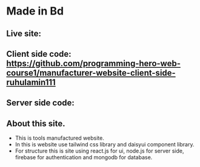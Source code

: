 # Made in Bd

## Live site: 

## Client side code: https://github.com/programming-hero-web-course1/manufacturer-website-client-side-ruhulamin111

## Server side code: 

## About this site.
* This is tools manufactured website. 
* In this is website use tailwind css library and daisyui component library.
* For structure this is site using react.js for ui, node.js for server side, firebase for authentication and mongodb for database. 

